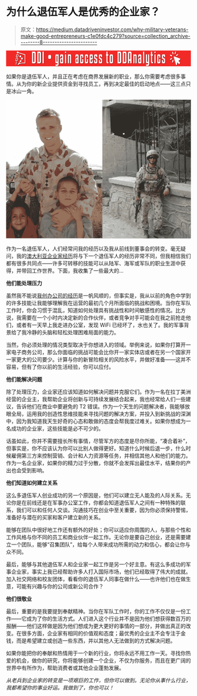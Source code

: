 # 为什么退伍军人是优秀的企业家？

> 原文：<https://medium.datadriveninvestor.com/why-military-veterans-make-good-entrepreneurs-c1e0fdc4c279?source=collection_archive---------8----------------------->

[![](img/992750f4c18d72c3b9588663f1f49fa5.png)](http://www.track.datadriveninvestor.com/181206BRed)

如果你是退伍军人，并且正在考虑在商界发展新的职业，那么你需要考虑很多事情。从为你的新企业提供资金到寻找员工，再到决定最佳的启动地点——这三点只是冰山一角。

![](img/82e1107eb8fb05b4317c4ef204d622d5.png)

作为一名退伍军人，人们经常问我的经历以及我从前线到董事会的转变。毫无疑问，我的[澳大利亚企业家经历](https://www.bizlatinhub.com/meet-the-team-craig-dempsey-entrepreneur/)将与下一个退伍军人的经历非常不同，但我相信我们都有很多共同点——许多可转移的技能可以从陆军、海军或军队的职业生涯中获得，并带回工作世界。下面，我收集了一些最大的…

**他们能处理压力**

虽然我不能说[我创办公司的经历](http://www.theglobaldispatch.com/my-experience-of-starting-a-business-in-mexico-45786/)是一帆风顺的，但事实是，我从以前的角色中学到的许多技能让我能够理解我在运营的最初几个月所面临的挑战和困境。当你在军队工作时，你会习惯于混乱，知道如何处理具有挑战性和时间敏感性的情况。比方说，我需要在一个小时内决定新的合作伙伴，或者竞争对手可能会在我之前抢走他们，或者有一天早上我走进办公室，发现 WiFi 已经坏了，水也关了。我的军事背景给了我冷静的头脑和轻松处理困难局面的能力。

当然，你必须处理的情况类型取决于你想进入的领域。举例来说，如果你打算开一家电子商务公司，那么你面临的挑战可能会比你开一家实体店或者在另一个国家开一家更大的公司要少。计算与你的新冒险相关的风险水平，并做好准备——这并不容易，但有了你以前的生活经验，你可以应付。

**他们能解决问题**

除了处理压力，企业家还应该知道如何解决问题并克服它们。作为一名在拉丁美洲经营的企业主，我帮助企业将创新与可持续发展结合起来，我也经常给人们一些建议，告诉他们在商业中要避免的 T2 错误。作为一个天生的问题解决者，我能够放眼全局，运用我的创造性思维技能来寻找问题的解决方案，并投入到新挑战的深渊中，因为我知道我天生好奇的心态和敢做的态度会帮我度过难关。如果你想成为一名成功的企业家，这些技能是必不可少的。

话虽如此，你并不需要擅长所有事情，尽管军方的态度是尽你所能，“凑合着补”，但事实是，你不应该认为你可以比别人做得更好。知道什么时候后退一步，什么时候雇佣第三方来控制营销、会计和人力资源等任务，并相信其他人和他们的能力。作为一名企业家，如果你的精力过于分散，你就不会发挥出最佳水平，结果你的产出也会受到影响。

**他们知道如何建立关系**

这么多退伍军人创业成功的另一个原因是，他们可以建立无人能及的人际关系。无论你是在前线还是在军事办公室工作，你都会知道退伍军人之间有一种特殊的联系，我们可以和任何人交谈。沟通技巧在创业中至关重要，因为你必须保持警惕，准备好与潜在的买家和客户建立新的关系。

能够在团队中很好地工作还有额外的好处；你可以适应你周围的人，与那些个性和工作风格与你不同的员工和商业伙伴一起工作。无论你是要自己创业，还是需要建立一个团队，能够“召集团队”，给每个人带来成功所需的动力和信心，都会让你与众不同。

最后，能够与其他退伍军人和企业家一起工作是另一个好主意。有这么多成功的军事企业家，事实上我已经帮助许多人打入国际市场，他们已经取得了伟大的成就。加入社交网络和校友团体，看看你的退伍军人同事在做什么——也许他们也在做生意，可能有兴趣与你的公司或新公司合作？

**他们很敬业**

最后，重要的是我要提到奉献精神。当你在军队工作时，你的工作不仅仅是一份工作——它成为了你的生活方式。人们进入这个行业并不是因为他们想获得数百万的报酬——他们这样做是因为他们想成为更大更好的事情的一部分，并做出真正的改变。在很多方面，企业家有相同的价值观和态度；最优秀的企业主不会专注于金钱，而是希望建立或创造一些东西，并以其他人无法做到的方式解决问题。

如果你能把你的奉献和热情用于一个新的行业，你将永远不用工作一天。寻找你热爱的机会，做你的研究，你将能够创建一个企业，不仅为你服务，而且在更广阔的世界中有所作为，帮助消费者或其他企业蓬勃发展。

*从老兵到企业家的转变是一项艰巨的工作，但你可以做到。无论你从事什么行业，我都希望你的事业好运。我做到了，你也可以！*